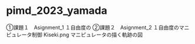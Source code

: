 # pimd_2023_yamada

①課題１　Asignment_1 １自由度の
②課題２　Asignment_2 １自由度のマニピュレータ制御 Kiseki.png マニピュレータの描く軌跡の図

